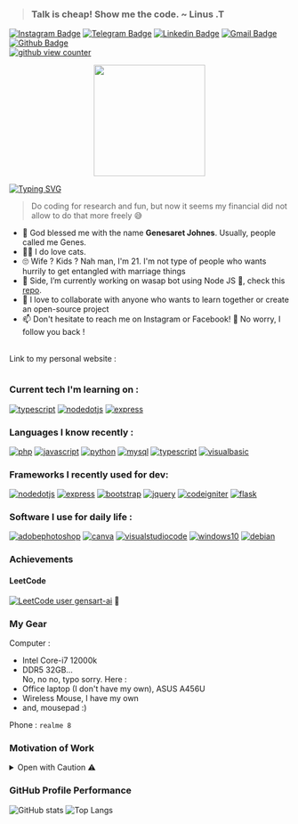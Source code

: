 
<!---
gensart-ai/gensart-ai is a ✨ special ✨ repository because its `README.md` (this file) appears on your GitHub profile.
You can click the Preview link to take a look at your changes.
--->
> ### Talk is cheap! Show me the code. ~ Linus .T
[![Instagram Badge](https://img.shields.io/badge/Instagram-purple?style=for-the-badge&logo=instagram&logoColor=white&link=https://instagram.com/gensart.ai)](https://instagram.com/gensart.ai)
[![Telegram Badge](https://img.shields.io/badge/Telegram-grey?style=for-the-badge&logo=telegram&link=https://t.me/gensartx)](https://t.me/gensartx)
[![Linkedin Badge](https://img.shields.io/badge/Linkedin-100000?style=for-the-badge&logo=linkedin&logoColor=white&labelColor=008DD4&color=008DD4)](https://www.linkedin.com/in/gensart/)
[![Gmail Badge](https://img.shields.io/badge/-G--Mail-c14438?style=for-the-badge&logo=Gmail&logoColor=white&link=mailto:geneshsarretsarretret@gmail.com)](mailto:geneshsarretsarretret@gmail.com?subject=%5BFrom%20GitHub%5D&body=Hello%2C%20i%20wanna%20contact%20you%20about%20%3A) 
[![Github Badge](https://img.shields.io/badge/gensart--ai-%20classy%20since%202017-blue?style=for-the-badge&logo=github&link=https://github.com/gensart-ai/)](https://www.github.com/gensart-ai/)<br/>
[![github view counter](https://komarev.com/ghpvc/?username=gensart-ai&label=Viewed+:&style=for-the-badge&link=https:github.com/gensart-ai)](https://github.com/gensart-ai)<br/>
<p align="center">
  <img  width="200" src="https://i.ibb.co/981YpCR/XOsX.gif">
</p>

[![Typing SVG](https://readme-typing-svg.demolab.com?font=Fira+Code&duration=1500&pause=1000&vCenter=true&width=435&lines=Junior+Software+Developer+%F0%9F%91%A8%E2%80%8D%F0%9F%92%BB;Professional+Google+Searcher+%F0%9F%98%81;Instant+Noodle+Killer+%F0%9F%8D%9C;Non-Coffee+People+%F0%9F%8D%B5;Lo-Fi+Music+Lover+%F0%9F%8E%B6;Science+and+Research+Enthusiast+%F0%9F%94%AC;Indonesian+%F0%9F%8C%9F)](https://git.io/typing-svg)  
> Do coding for research and fun, but now it seems my financial did not allow to do that more freely 😅
- 👋 God blessed me with the name **Genesaret Johnes**. Usually, people called me Genes.
- 🐱‍👤 I do love cats.
- 🙄 Wife ? Kids ? Nah man, I'm 21. I'm not type of people who wants hurrily to get entangled with marriage things
- 🌱 Side, I’m currently working on wasap bot using Node JS 🤖, check this [repo](https://github.com/gensart-ai/whatsapp-bot).
- 💞️ I love to collaborate with anyone who wants to learn together or create an open-source project
- 📫 Don't hesitate to reach me on Instagram or Facebook! 💌 No worry, I follow you back !<br/><br/>

<p>Link to my personal website :</p>
<a href='https://gensart.super.site' target="_blank"><img alt='' src='https://img.shields.io/badge/Personal Website ↗-100000?style=for-the-badge&logo=&logoColor=white&labelColor=F72020&color=3B0EBA'/></a>

### Current tech I'm learning on :
<a href='https://typescriptlang.org' target="_blank"><img alt='typescript' src='https://img.shields.io/badge/TypeScript-100000?style=flat-square&logo=typescript&logoColor=FFFFFF&labelColor=306998&color=306998'/></a>
<a href='https://nodejs.org/en' target="_blank"><img alt='nodedotjs' src='https://img.shields.io/badge/Node_JS-100000?style=flat-square&logo=nodedotjs&logoColor=FFFFFF&labelColor=339933&color=339933'/></a>
<a href='https://expressjs.com/' target="_blank"><img alt='express' src='https://img.shields.io/badge/Express_JS-100000?style=flat-square&logo=express&logoColor=000000&labelColor=FFFFFF&color=FFFFFF'/></a>

### Languages I know recently :
<a href='https://php.net' target="_blank"><img alt='php' src='https://img.shields.io/badge/PHP-100000?style=flat-square&logo=php&logoColor=FFFFFF&labelColor=9263FF&color=9263FF'/></a>
<a href='https://javascript.com' target="_blank"><img alt='javascript' src='https://img.shields.io/badge/JavaScript-100000?style=flat-square&logo=javascript&logoColor=000000&labelColor=FFE417&color=FFE417'/></a>
<a href='https://python.org' target="_blank"><img alt='python' src='https://img.shields.io/badge/Python-100000?style=flat-square&logo=python&logoColor=FFDA1C&labelColor=306998&color=306998'/></a>
<a href='https://mysql.com' target="_blank"><img alt='mysql' src='https://img.shields.io/badge/MySQL_MariaDB-100000?style=flat-square&logo=mysql&logoColor=0769AD&labelColor=E7E7E7&color=DDDDDD'/></a>
<a href='https://typescriptlang.org' target="_blank"><img alt='typescript' src='https://img.shields.io/badge/TypeScript-100000?style=flat-square&logo=typescript&logoColor=FFFFFF&labelColor=306998&color=306998'/></a>
<a href='https://learn.microsoft.com/en-us/office/vba/library-reference/concepts/getting-started-with-vba-in-office' target="_blank"><img alt='visualbasic' src='https://img.shields.io/badge/VBA_For_Excel-100000?style=flat-square&logo=visualbasic&logoColor=FFFFFF&labelColor=512BD4&color=512BD4'/></a>

### Frameworks I recently used for dev:
<a href='https://nodejs.org/en' target="_blank"><img alt='nodedotjs' src='https://img.shields.io/badge/Node_JS-100000?style=flat-square&logo=nodedotjs&logoColor=FFFFFF&labelColor=339933&color=339933'/></a>
<a href='https://expressjs.com/' target="_blank"><img alt='express' src='https://img.shields.io/badge/Express_JS-100000?style=flat-square&logo=express&logoColor=000000&labelColor=FFFFFF&color=FFFFFF'/></a>
<a href='https://getbootstrap.com' target="_blank"><img alt='bootstrap' src='https://img.shields.io/badge/Bootstrap_4 & 5-100000?style=flat-square&logo=bootstrap&logoColor=FFFFFF&labelColor=671ED4&color=671ED4'/></a>
<a href='https://jquery.com' target="_blank"><img alt='jquery' src='https://img.shields.io/badge/jQuery-100000?style=flat-square&logo=jquery&logoColor=0769AD&labelColor=E7E7E7&color=DDDDDD'/></a>
<a href='https://codeigniter.com' target="_blank"><img alt='codeigniter' src='https://img.shields.io/badge/CodeIgniter_4-100000?style=flat-square&logo=codeigniter&logoColor=FFFFFF&labelColor=EF4223&color=EF4223'/></a>
<a href='https://flask.palletsprojects.com/en/2.3.x/' target="_blank"><img alt='flask' src='https://img.shields.io/badge/Flask-100000?style=flat-square&logo=flask&logoColor=000000&labelColor=FFFFFF&color=FFFFFF'/></a>

### Software I use for daily life :
<a href='https://www.adobe.com/id_en/products/photoshop/landpa.html' target="_blank"><img alt='adobephotoshop' src='https://img.shields.io/badge/Photoshop-100000?style=for-the-badge&logo=adobephotoshop&logoColor=white&labelColor=000B1D&color=000B1D'/></a>
<a href='https://canva.com' target="_blank"><img alt='canva' src='https://img.shields.io/badge/Canva-100000?style=for-the-badge&logo=canva&logoColor=00C4CC&labelColor=FFFFFF&color=FFFFFF'/></a>
<a href='https://vscode.dev' target="_blank"><img alt='visualstudiocode' src='https://img.shields.io/badge/Visual_Studio Code-100000?style=for-the-badge&logo=visualstudiocode&logoColor=007ACC&labelColor=FFFFFF&color=FFFFFF'/></a>
<a href='https://microsoft.com' target="_blank"><img alt='windows10' src='https://img.shields.io/badge/Windows_10-100000?style=for-the-badge&logo=windows10&logoColor=76B8DD&labelColor=083252&color=083252'/></a>
<a href='https://debian.org' target="_blank"><img alt='debian' src='https://img.shields.io/badge/Debian_Bullseye 11-100000?style=for-the-badge&logo=debian&logoColor=A81D33&labelColor=FFFFFF&color=FFFFFF'/></a>

### Achievements

#### LeetCode
[![LeetCode user gensart-ai](https://img.shields.io/badge/dynamic/json?style=for-the-badge&labelColor=black&color=%23ffa116&label=Solved&query=solved&url=https%3A%2F%2Fleetcode-badge.vercel.app%2Fapi%2Fusers%2Fgensart-ai&logo=leetcode&logoColor=yellow)](https://leetcode.com/gensart-ai/) 🤣

### My Gear
Computer :  
- Intel Core-i7 12000k
- DDR5 32GB...  
No, no no, typo sorry. Here :  
- Office laptop (I don't have my own), ASUS A456U
- Wireless Mouse, I have my own
- and, mousepad :)

Phone : `realme 8`

### Motivation of Work
<details>
  <summary>Open with Caution ⚠</summary>
  <img src="https://i.ibb.co/MSj6gxJ/9i1V.gif">
  <img src="https://i.ibb.co/4tBnVKN/AX9I.gif">
</details>

### GitHub Profile Performance
![GitHub stats](https://github-readme-stats.vercel.app/api?username=gensart-ai&show_icons=true&theme=radical&rank_icon=github)
![Top Langs](https://github-readme-stats.vercel.app/api/top-langs/?username=gensart-ai&theme=radical&layout=compact)
